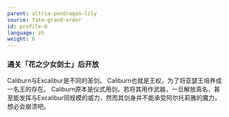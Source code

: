 ```yaml
---
parent: altria-pendragon-lily
source: fate-grand-order
id: profile-6
language: zh
weight: 6
---
```


### 通关「花之少女剑士」后开放

Caliburn与Excalibur是不同的圣剑。
Caliburn也就是王权，为了将亚瑟王培养成一名王的存在。
Caliburn原本是仪式用剑。若将其用作武器，一旦解放真名，甚至能发挥与Excalibur同规模的威力，然而其剑身并不能承受阿尔托莉雅的魔力，想必会崩溃吧。
